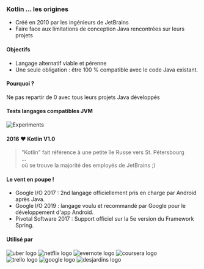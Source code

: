 ### Kotlin ... les origines
* Créé en 2010 par les ingénieurs de JetBrains <!-- .element: class="fragment" -->
* Faire face aux limitations de conception Java rencontrées sur leurs projets <!-- .element: class="fragment" -->

#### Objectifs
* Langage alternatif viable et pérenne <!-- .element: class="fragment" -->
* Une seule obligation : être 100 % compatible avec le code Java existant. <!-- .element: class="fragment" -->

#### Pourquoi ? 
Ne pas repartir de 0 avec tous leurs projets Java développés

#### Tests langages compatibles JVM 
![Experiments](https://media2.giphy.com/media/3o752ogcifnC3MECt2/giphy.gif)

#### 2016 ❤ Kotlin V1.0
> "Kotlin" fait référence à une petite île Russe vers St. Pétersbourg\
> ...\
> où se trouve la majorité des employés de JetBrains ;)

#### Le vent en poupe !
* Google I/O 2017 : 2nd langage officiellement pris en charge par Android après Java. 
* Google I/O 2019 : langage voulu et recommandé par Google pour le développement d'app Android.
* Pivotal Software 2017 : Support officiel sur la 5e version du Framework Spring.

#### Utilisé par
![uber logo](https://cdn3.iconfinder.com/data/icons/social-media-2169/24/social_media_social_media_logo_uber-512.png)<!-- .element height="128px" width="128px" -->
![netflix logo](https://cdn.iconscout.com/icon/free/png-128/netflix-6-722723.png)<!-- .element height="128px" width="128px" -->
![evernote logo](https://www.iconarchive.com/download/i82904/limav/flat-gradient-social/Evernote.ico)<!-- .element height="128px" width="128px" -->
![coursera logo](https://ucarecdn.com/e483b814-5ca9-4784-95b8-be011000c26e/)<!-- .element height="128px" width="128px" -->\
![trello logo](https://image.flaticon.com/icons/png/128/174/174874.png)<!-- .element height="128px" width="128px" -->
![google logo](https://image.flaticon.com/icons/png/128/281/281764.png)<!-- .element height="128px" width="128px" -->
![desjardins logo](https://www.iheartradio.ca/image/policy:1.3743727:1523298761/Logo-Desjardins.jpg?f=default&$p$f=fd48f03)<!-- .element height="128px" width="128px" -->
